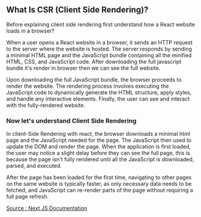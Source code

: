 ## What Is CSR (Client Side Rendering)?

<p>
Before explaining client side rendering first understand how a React website loads in a browser?
</p>
<p>
When a user opens a React website in a browser, it sends an HTTP request to the server where the website is hosted. The server responds by sending a minimal HTML page and the JavaScript bundle containing all the minified HTML, CSS, and JavaScript code. After downloading the full javascript bundle it's render in browser then we can see the full website.

Upon downloading the full JavaScript bundle, the browser proceeds to render the website. The rendering process involves executing the JavaScript code to dynamically generate the HTML structure, apply styles, and handle any interactive elements. Finally, the user can see and interact with the fully-rendered website.

</p>

### Now let's understand Client Side Rendering

<p>
In client-Side Rendering with react, the browser downloads a minimal html page and the JavaScript needed for the page. The JavaScript then used to update the DOM and render the page. When the application is first loaded, the user may notice a slight delay before they can see the full page, this is because the page isn't fully rendered until all the JavaScript is downloaded, parsed, and executed.

After the page has been loaded for the first time, navigating to other pages on the same website is typically faster, as only necessary data needs to be fetched, and JavaScript can re-render parts of the page without requiring a full page refresh.

</p>

[Source : Next JS Documentation](https://nextjs.org/docs/pages/building-your-application/rendering/client-side-rendering)
